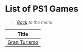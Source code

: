 # List of PS1 Games


> *[Back](../games.md) to the menu*

| Title |
| --- |
| [Gran Turismo](https://en.wikipedia.org/wiki/Gran_Turismo_(1997_video_game)) |

